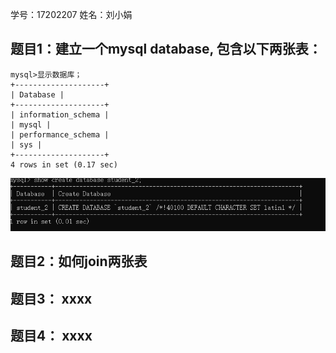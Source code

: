 学号：17202207 姓名：刘小娟
## 题目1：建立一个mysql database, 包含以下两张表：
```
mysql>显示数据库；
+--------------------+ 
| Database | 
+--------------------+ 
| information_schema | 
| mysql | 
| performance_schema | 
| sys | 
+--------------------+ 
4 rows in set (0.17 sec)
```
![1](https://github.com/liuxiaojuan95/mysql-test-1/blob/master/images/%E7%BB%93%E6%9E%9Cone.png)
## 题目2：如何join两张表

## 题目3： xxxx

## 题目4： xxxx
